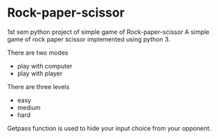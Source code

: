 # Rock-paper-scissor
1st sem python project of simple game of Rock-paper-scissor
A simple game of rock paper scissor implemented using python 3.

There are two modes 
- play with computer
- play with player

There are three levels
- easy
- medium
- hard

Getpass function is used to hide your input choice from your opponent.
